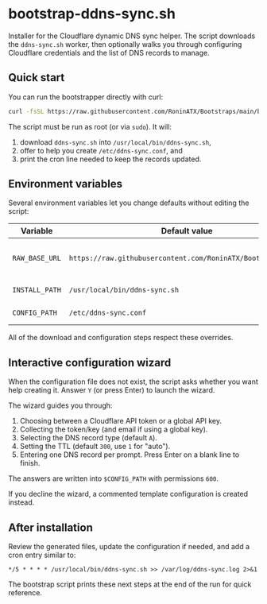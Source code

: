 # bootstrap-ddns-sync.sh

Installer for the Cloudflare dynamic DNS sync helper. The script downloads the
`ddns-sync.sh` worker, then optionally walks you through configuring Cloudflare
credentials and the list of DNS records to manage.

## Quick start

You can run the bootstrapper directly with curl:

```bash
curl -fsSL https://raw.githubusercontent.com/RoninATX/Bootstraps/main/bootstrap-ddns-sync.sh | sudo bash
```

The script must be run as root (or via `sudo`). It will:

1. download `ddns-sync.sh` into `/usr/local/bin/ddns-sync.sh`,
2. offer to help you create `/etc/ddns-sync.conf`, and
3. print the cron line needed to keep the records updated.

## Environment variables

Several environment variables let you change defaults without editing the
script:

| Variable       | Default value                                      | Description |
| -------------- | -------------------------------------------------- | ----------- |
| `RAW_BASE_URL` | `https://raw.githubusercontent.com/RoninATX/Bootstraps/main` | Base URL for downloading `ddns-sync.sh`. Set `RAW_BASE_URL="file://$(pwd)"` when testing locally. |
| `INSTALL_PATH` | `/usr/local/bin/ddns-sync.sh`                      | Where to install the worker script. |
| `CONFIG_PATH`  | `/etc/ddns-sync.conf`                              | Where to write the configuration file. |

All of the download and configuration steps respect these overrides.

## Interactive configuration wizard

When the configuration file does not exist, the script asks whether you want
help creating it. Answer `Y` (or press Enter) to launch the wizard.

The wizard guides you through:

1. Choosing between a Cloudflare API token or a global API key.
2. Collecting the token/key (and email if using a global key).
3. Selecting the DNS record type (default `A`).
4. Setting the TTL (default `300`, use `1` for "auto").
5. Entering one DNS record per prompt. Press Enter on a blank line to finish.

The answers are written into `$CONFIG_PATH` with permissions `600`.

If you decline the wizard, a commented template configuration is created
instead.

## After installation

Review the generated files, update the configuration if needed, and add a cron
entry similar to:

```
*/5 * * * * /usr/local/bin/ddns-sync.sh >> /var/log/ddns-sync.log 2>&1
```

The bootstrap script prints these next steps at the end of the run for quick
reference.

